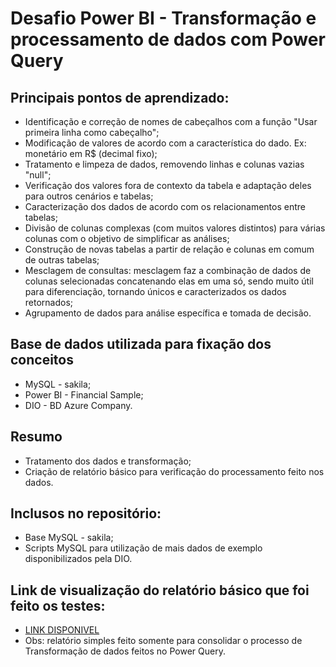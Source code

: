 # Desafio Power BI - Transformação e processamento de dados com Power Query

## Principais pontos de aprendizado:
- Identificação e correção de nomes de cabeçalhos com a função "Usar primeira linha como cabeçalho";
- Modificação de valores de acordo com a característica do dado. Ex: monetário em R$ (decimal fixo);
- Tratamento e limpeza de dados, removendo linhas e colunas vazias "null";
- Verificação dos valores fora de contexto da tabela e adaptação deles para outros cenários e tabelas;
- Caracterização dos dados de acordo com os relacionamentos entre tabelas;
- Divisão de colunas complexas (com muitos valores distintos) para várias colunas com o objetivo de simplificar as análises;
- Construção de novas tabelas a partir de relação e colunas em comum de outras tabelas;
- Mesclagem de consultas: mesclagem faz a combinação de dados de colunas selecionadas concatenando elas em uma só, sendo muito útil para diferenciação, tornando únicos e caracterizados os dados retornados;
- Agrupamento de dados para análise específica e tomada de decisão.

## Base de dados utilizada para fixação dos conceitos
- MySQL - sakila;
- Power BI - Financial Sample;
- DIO - BD Azure Company.

## Resumo
- Tratamento dos dados e transformação;
- Criação de relatório básico para verificação do processamento feito nos dados.

## Inclusos no repositório:
- Base MySQL - sakila;
- Scripts MySQL para utilização de mais dados de exemplo disponibilizados pela DIO. 

## Link de visualização do relatório básico que foi feito os testes:
- [LINK DISPONIVEL](https://app.powerbi.com/view?r=eyJrIjoiZjFlODUyNTAtYTZmZC00MWU0LWFiMDYtMWMxY2NmNzUxMGU0IiwidCI6IjM0ZmFiYWU3LWM4Y2MtNDA5Mi1hNGM5LTYyNDE4YzU3NTViNSJ9)
- Obs: relatório simples feito somente para consolidar o processo de Transformação de dados feitos no Power Query.

